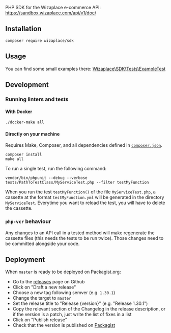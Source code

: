 PHP SDK for the Wizaplace e-commerce API: https://sandbox.wizaplace.com/api/v1/doc/

## Installation

```
composer require wizaplace/sdk
```

## Usage

You can find some small examples there: [Wizaplace\SDK\Tests\ExampleTest](./tests/ExampleTest.php)

## Development

### Running linters and tests

#### With Docker

```bash
./docker-make all
```

#### Directly on your machine

Requires Make, Composer, and all dependencies defined in [`composer.json`](/composer.json).

```
composer install
make all
```

To run a single test, run the following command:

```
vendor/bin/phpunit --debug --verbose tests/PathToTestClass/MyServiceTest.php --filter testMyFunction
```

When you run the test `testMyFunction()` of the file `MyServiceTest.php`, a cassette at the format `testMyFunction.yml`
will be generated in the directory `MyServiceTest`. Everytime you want to reload the test, you will have to delete
the cassette.

### `php-vcr` behaviour

Any changes to an API call in a tested method will make regenerate the cassette files (this needs the tests to be run twice). Those changes need to be committed alongside your code.

## Deployment

When `master` is ready to be deployed on Packagist.org:

- Go to the [releases](https://github.com/wizaplace/wizaplace-php-sdk/releases) page on Github
- Click on "Draft a new release"
- Choose a new tag following semver (e.g. `1.30.1`)
- Change the target to `master`
- Set the release title to "Release {version}" (e.g. "Release 1.30.1")
- Copy the relevant section of the Changelog in the release description, or if the version is a patch, just write the list of fixes in a list
- Click on "Publish release"
- Check that the version is published on [Packagist](https://packagist.org/packages/wizaplace/sdk)
